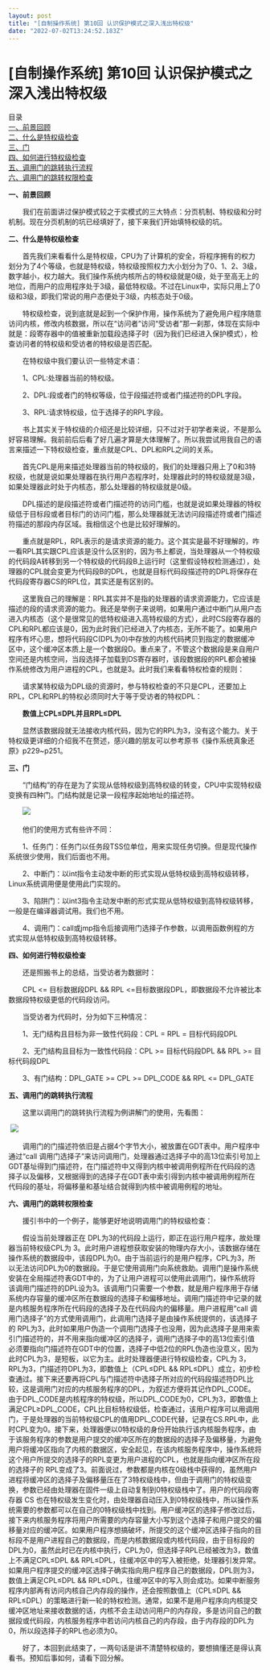 ```yaml
---
layout: post
title: "[自制操作系统] 第10回 认识保护模式之深入浅出特权级"
date: "2022-07-02T13:24:52.183Z"
---
```

\[自制操作系统\] 第10回 认识保护模式之深入浅出特权级
==============================

目录  
[一、前景回顾](#name1)  
[二、什么是特权级检查](#name2)  
[三、门](#name3)  
[四、如何进行特权级检查](#name4)  
[五、调用门的跳转执行流程](#name5)  
[六、调用门的跳转权限检查](#name6)

**一、前景回顾**

　　我们在前面讲过保护模式较之于实模式的三大特点：分页机制、特权级和分时机制。现在分页机制的坑已经填好了，接下来我们开始填特权级的坑。

**二、什么是特权级检查**

　　首先我们来看看什么是特权级，CPU为了计算机的安全，将程序拥有的权力划分为了4个等级，也就是特权级，特权级按照权力大小划分为了0、1、2、3级，数字越小，权力越大。我们操作系统内核所占的特权级就是0级，处于至高无上的地位，而用户的应用程序处于3级，最低特权级。不过在Linux中，实际只用上了0级和3级，即我们常说的用户态便处于3级，内核态处于0级。

　　特权级检查，说到底就是起到一个保护作用，操作系统为了避免用户程序随意访问内核，修改内核数据，所以在“访问者”访问“受访者”那一刹那，体现在实际中就是：段寄存器中的值被重新加载段选择子时（因为我们已经进入保护模式），检查访问者的特权级和受访者的特权级是否匹配。

　　在特权级中我们要认识一些特定术语：

　　1、CPL:处理器当前的特权级。

　　2、DPL:段或者门的特权等级，位于段描述符或者门描述符的DPL字段。

　　3、RPL:请求特权级，位于选择子的RPL字段。

　　书上其实关于特权级的介绍还是比较详细，只不过对于初学者来说，不是那么好容易理解。我前前后后看了好几遍才算是大体理解了。所以我尝试用我自己的语言来描述一下特权级检查，重点就是CPL、DPL和RPL之间的关系。

　　首先CPL是用来描述处理器当前的特权级的，我们的处理器只用上了0和3特权级，也就是说如果处理器在执行用户态程序时，处理器此时的特权级就是3级，如果处理器此时处于内核态，那么处理器的特权级就是0级。

　　DPL描述的是段描述符或者门描述符的访问门槛，也就是说如果处理器的特权级低于目标段或者目标门的访问门槛，那么处理器就无法访问段描述符或者门描述符描述的那段内存区域。我相信这个也是比较好理解的。

　　重点就是RPL，RPL表示的是请求资源的能力。这个其实是最不好理解的，咋一看RPL其实跟CPL应该是没什么区别的，因为书上都说，当处理器从一个特权级的代码段A转移到另一个特权级的代码段B上运行时（这里假设特权检测通过），处理器的CPL就会变更为代码段B的DPL，也就是目标代码段描述符的DPL将保存在代码段寄存器CS的RPL位，其实还是有区别的。

　　这里我自己的理解是：RPL其实并不是指的处理器的请求资源能力，它应该是描述的段的请求资源的能力。我还是举例子来说明，如果用户通过中断门从用户态进入内核态（这个是很常见的低特权级进入高特权级的方式），此时CS段寄存器的CPL和RPL都应该是0，因为此时我们已经进入了内核态，无所不能了。如果用户程序有坏心思，想将代码段C(DPL为0)中存放的内核代码拷贝到指定的数据缓冲区中，这个缓冲区本质上是一个数据段D。重点来了，不管这个数据段是来自用户空间还是内核空间，当段选择子加载到DS寄存器时，该段数据段的RPL都会被操作系统修改为用户进程的CPL，也就是3。此时我们来看看特权检查的规则：

　　请求某特权级为DPL级的资源时，参与特权检查的不只是CPL，还要加上RPL，CPL和RPL的特权必须同时大于等于受访者的特权DPL：

　　**数值上CPL≤DPL并且RPL≤DPL**

　　显然该数据段就无法接收内核代码，因为它的RPL为3，没有这个能力。关于特权级更详细的介绍我不在赘述，感兴趣的朋友可以参考原书《操作系统真象还原》p229~p251。

**三、门**

　　“门结构”的存在是为了实现从低特权级到高特权级的转变，CPU中实现特权级变换有四种门。门结构就是记录一段程序起始地址的描述符。

　　![](https://img2022.cnblogs.com/blog/2593960/202207/2593960-20220702144109293-478028451.png)

　　他们的使用方式有些许不同：

　　1、任务门：任务门以任务段TSS位单位，用来实现任务切换。但是现代操作系统很少使用，我们后面也不用。

　　2、中断门：以int指令主动发中断的形式实现从低特权级到高特权级转移，Linux系统调用便是使用此门实现的。

　　3、陷阱门：以int3指令主动发中断的形式实现从低特权级到高特权级转移，一般是在编译器调试用。我们也不用。

　　4、调用门：call或jmp指令后接调用门选择子作参数，以调用函数例程的方式实现从低特权级到高特权级转移。

**四、如何进行特权级检查**

　　还是照搬书上的总结，当受访者为数据时：

　　CPL <= 目标数据段DPL && RPL <=目标数据段DPL，即数据段不允许被比本数据段特权级更低的代码段访问。

　　当受访者为代码时，分为如下三种情况：

　　1、无门结构且目标为非一致性代码段：CPL = RPL = 目标代码段DPL

　　2、无门结构且目标为一致性代码段：CPL >= 目标代码段DPL && RPL >= 目标代码段DPL

　　3、有门结构：DPL\_GATE >= CPL >= DPL\_CODE && RPL <= DPL\_GATE

**五、调用门的跳转执行流程**

　　这里以调用门的跳转执行流程为例讲解门的使用，先看图：

 ![](https://img2022.cnblogs.com/blog/2593960/202207/2593960-20220702144608977-1470454223.png)

　　调用门的门描述符依旧是占据4个字节大小，被放置在GDT表中。用户程序中通过“call 调用门选择子”来访问调用门，处理器通过选择子中的高13位索引号加上GDT基址得到门描述符，在门描述符中又得到内核中被调用例程所在代码段的选择子以及偏移，又根据得到的选择子在GDT表中索引得到内核中被调用例程所在代码段的基址，将偏移量和基址结合就得到内核中被调用例程的地址。

**六、调用门的跳转权限检查**

　　援引书中的一个例子，能够更好地说明调用门的特权级检查：

　　假设当前处理器正在 DPL为3的代码段上运行，即正在运行用户程序，故处理器当前特权级CPL为 3。此时用户进程想获取安装的物理内存大小，该数据存储在操作系统的数据段中，该段DPL为0。由于当前运行的是用户程序，CPL为3，所以无法访问DPL为0的数据段。于是它使用调用门向系统救助。调用门是操作系统安装在全局描述符表GDT中的，为了让用户进程可以使用此调用门，操作系统将该调用门描述符的DPL设为3。该调用门只需要一个参数，就是用户程序用于存储系统内存容量的缓冲区所在数据段的选择子和偏移地址。调用门描述符中记录的就是内核服务程序所在代码段的选择子及在代码段内的偏移量。用户进程用“call 调用门选择子”的方式使用调用门，此调用门选择子是由操作系统提供的，该选择子的 RPL为3，此时如果用户伪造一个调用门选择子也没用，因为此选择子是用来索引门描述符的，并不用来指向缓冲区的选择子，调用门选择子中的高13位索引值必须要指向门描述符在GDT中的位置，选择子中低2位的RPL伪造也没意义，因为此时CPL为3，是短板，以它为主。此时处理器便进行特权级检查，CPL为 3，RPL为3，门描述符DPL为3，即数值上（CPL≤DPL && RPL≤DPL）成立，初步检查通过。接下来还要再将CPL与门描述符中选择子所对应的代码段描述符DPL比较，这是调用门对应的内核服务程序的DPL，为叙述方便将其记作DPL\_CODE。由于DPL\_CODE是内核程序的特权级，所以DPL\_CODE为0，CPL为3，即数值上满足CPL≥DPL\_CODE，CPL比目标特权级低，检查通过，该用户程序可以用调用门，于是处理器的当前特权级CPL的值用DPL\_CODE代替，记录在CS.RPL中，此时CPL变为0。接下来，处理器便以0特权级的身份开始执行该内核服务程序，由于该服务程序的参数是用户提交的缓冲区所在的数据段的选择子及偏移量，为避免用户将缓冲区指向了内核的数据区，安全起见，在该内核服务程序中，操作系统将这个用户所提交的选择子的RPL变更为用户进程的CPL，也就是指向缓冲区所在段的选择子的 RPL变成了3。前面说过，参数都是内核在0级栈中获得的，虽然用户进程将缓冲区的选择子及偏移量压在了3特权级栈中，但由于调用门的特权级变换，参数已经由处理器在固件一级上自动复制到0特权级栈中了。用户的代码段寄存器 CS 也在特权级发生变化时，由处理器自动压入到0特权级栈中，所以操作系统需要的参数都可以在自己的0特权级栈中找到。用户缓冲区的选择子修改过后，接下来内核服务程序将用户所需要的内存容量大小写到这个选择子和用户提交的偏移量对应的缓冲区。如果用户程序想搞破坏，所提交的这个缓冲区选择子指向的目标段不是用户进程自己的数据段，而是内核数据段或内核代码段，由于目标段的DPL为0，虽然此时已在内核中执行，CPL为0，但选择子RPL已经被改为3，数值上不满足CPL≤DPL && RPL≤DPL，往缓冲区中的写入被拒绝，处理器引发异常。如果用户程序提交的缓冲区选择子确实指向用户程序自己的数据段，DPL则为3，数值上满足CPL≤DPL && RPL≤DPL，往缓冲区中的写入则会成功。如果中断服务程序内部再有访问内核自己内存段的操作，还会按照数值上（CPL≤DPL && RPL≤DPL）的策略进行新一轮的特权检测。通常，如果不是用户程序向内核提交缓冲区地址来接收数据的话，内核不会主动访问用户的内存段，多是访问自己的数据段或代码段，内核服务程序中若访问内核自己的内存段，由于内存段的DPL为0，所以段选择子的RPL也必须为0。

　　好了，本回到此结束了，一两句话是讲不清楚特权级的，要想搞懂还是得认真看书。预知后事如何，请看下回分解。